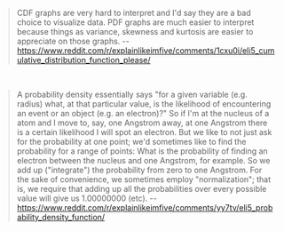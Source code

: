 > CDF graphs are very hard to interpret and I'd say they are a bad choice to visualize data. PDF graphs are much easier to interpret because things as variance, skewness and kurtosis are easier to appreciate on those graphs.
> -- https://www.reddit.com/r/explainlikeimfive/comments/1cxu0i/eli5_cumulative_distribution_function_please/

<br>

> A probability density essentially says "for a given variable (e.g. radius) what, at that particular value, is the likelihood of encountering an event or an object (e.g. an electron)?"
> So if I'm at the nucleus of a atom and I move to, say, one Angstrom away, at one Angstrom there is a certain likelihood I will spot an electron.
> But we like to not just ask for the probability at one point; we'd sometimes like to find the probability for a range of points: What is the probability of finding an electron between the nucleus and one Angstrom, for example.
> So we add up ("integrate") the probability from zero to one Angstrom.
> For the sake of convenience, we sometimes employ "normalization"; that is, we require that adding up all the probabilities over every possible value will give us 1.00000000 (etc).
> -- https://www.reddit.com/r/explainlikeimfive/comments/yy7tv/eli5_probability_density_function/
